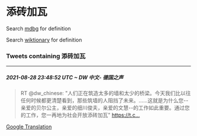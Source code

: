 # 添砖加瓦

Search [mdbg](https://www.mdbg.net/chinese/dictionary?page=worddict&wdrst=0&wdqb=添砖加瓦) for definition

Search [wiktionary](https://en.wiktionary.org/wiki/添砖加瓦) for definition

### Tweets containing 添砖加瓦

___
##### 2021-08-28 23:48:52 UTC ~ DW 中文- 德国之声
> RT @dw_chinese: "人们正在筑造太多的墙和太少的桥梁。今天我们比以往任何时候都更清楚看到，那些筑墙的人阻挡了未来。……这就是为什么您--亲爱的贝尔公主，亲爱的细川俊夫，亲爱的文慧--的工作如此重要。通过您的工作，您一再地为社会开放添砖加瓦" https://t.c…

[Google Translation](https://translate.google.com/?hi=en&tab=TT&sl=zh-CN&tl=en&op=translate&text=RT+%40dw_chinese%3A+%22%E4%BA%BA%E4%BB%AC%E6%AD%A3%E5%9C%A8%E7%AD%91%E9%80%A0%E5%A4%AA%E5%A4%9A%E7%9A%84%E5%A2%99%E5%92%8C%E5%A4%AA%E5%B0%91%E7%9A%84%E6%A1%A5%E6%A2%81%E3%80%82%E4%BB%8A%E5%A4%A9%E6%88%91%E4%BB%AC%E6%AF%94%E4%BB%A5%E5%BE%80%E4%BB%BB%E4%BD%95%E6%97%B6%E5%80%99%E9%83%BD%E6%9B%B4%E6%B8%85%E6%A5%9A%E7%9C%8B%E5%88%B0%EF%BC%8C%E9%82%A3%E4%BA%9B%E7%AD%91%E5%A2%99%E7%9A%84%E4%BA%BA%E9%98%BB%E6%8C%A1%E4%BA%86%E6%9C%AA%E6%9D%A5%E3%80%82%E2%80%A6%E2%80%A6%E8%BF%99%E5%B0%B1%E6%98%AF%E4%B8%BA%E4%BB%80%E4%B9%88%E6%82%A8--%E4%BA%B2%E7%88%B1%E7%9A%84%E8%B4%9D%E5%B0%94%E5%85%AC%E4%B8%BB%EF%BC%8C%E4%BA%B2%E7%88%B1%E7%9A%84%E7%BB%86%E5%B7%9D%E4%BF%8A%E5%A4%AB%EF%BC%8C%E4%BA%B2%E7%88%B1%E7%9A%84%E6%96%87%E6%85%A7--%E7%9A%84%E5%B7%A5%E4%BD%9C%E5%A6%82%E6%AD%A4%E9%87%8D%E8%A6%81%E3%80%82%E9%80%9A%E8%BF%87%E6%82%A8%E7%9A%84%E5%B7%A5%E4%BD%9C%EF%BC%8C%E6%82%A8%E4%B8%80%E5%86%8D%E5%9C%B0%E4%B8%BA%E7%A4%BE%E4%BC%9A%E5%BC%80%E6%94%BE%E6%B7%BB%E7%A0%96%E5%8A%A0%E7%93%A6%22+https%3A%2F%2Ft.c%E2%80%A6)
